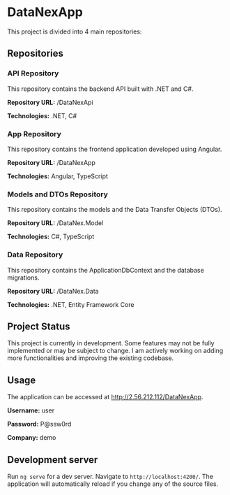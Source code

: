 # DataNexApp

This project is divided into 4 main repositories:

## Repositories
### API Repository
   
This repository contains the backend API built with .NET and C#.

<b>Repository URL:</b> /DataNexApi

<b>Technologies:</b> .NET, C#


### App Repository
This repository contains the frontend application developed using Angular.

<b>Repository URL:</b> /DataNexApp

<b>Technologies:</b> Angular, TypeScript


### Models and DTOs Repository

This repository contains the models and the Data Transfer Objects (DTOs).

<b>Repository URL:</b> /DataNex.Model

<b>Technologies:</b> C#, TypeScript


### Data Repository

This repository contains the ApplicationDbContext and the database migrations.

<b>Repository URL:</b> /DataNex.Data

<b>Technologies:</b> .NET, Entity Framework Core


## Project Status

This project is currently in development. Some features may not be fully implemented or may be subject to change. I am actively working on adding more functionalities and improving the existing codebase. 


## Usage
The application can be accessed at http://2.56.212.112/DataNexApp.

<b>Username:</b> user

<b>Password:</b> P@ssw0rd

<b>Company:</b> demo


## Development server

Run `ng serve` for a dev server. Navigate to `http://localhost:4200/`. The application will automatically reload if you change any of the source files.

